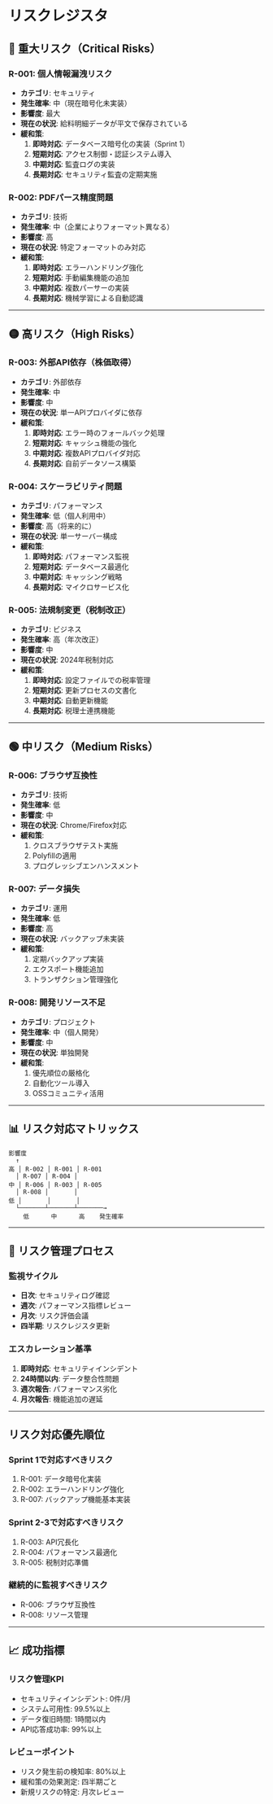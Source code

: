 # リスクレジスタ

## 🔴 重大リスク（Critical Risks）

### R-001: 個人情報漏洩リスク
- **カテゴリ**: セキュリティ
- **発生確率**: 中（現在暗号化未実装）
- **影響度**: 最大
- **現在の状況**: 給料明細データが平文で保存されている
- **緩和策**:
  1. **即時対応**: データベース暗号化の実装（Sprint 1）
  2. **短期対応**: アクセス制御・認証システム導入
  3. **中期対応**: 監査ログの実装
  4. **長期対応**: セキュリティ監査の定期実施

### R-002: PDFパース精度問題
- **カテゴリ**: 技術
- **発生確率**: 中（企業によりフォーマット異なる）
- **影響度**: 高
- **現在の状況**: 特定フォーマットのみ対応
- **緩和策**:
  1. **即時対応**: エラーハンドリング強化
  2. **短期対応**: 手動編集機能の追加
  3. **中期対応**: 複数パーサーの実装
  4. **長期対応**: 機械学習による自動認識

---

## 🟡 高リスク（High Risks）

### R-003: 外部API依存（株価取得）
- **カテゴリ**: 外部依存
- **発生確率**: 中
- **影響度**: 中
- **現在の状況**: 単一APIプロバイダに依存
- **緩和策**:
  1. **即時対応**: エラー時のフォールバック処理
  2. **短期対応**: キャッシュ機能の強化
  3. **中期対応**: 複数APIプロバイダ対応
  4. **長期対応**: 自前データソース構築

### R-004: スケーラビリティ問題
- **カテゴリ**: パフォーマンス
- **発生確率**: 低（個人利用中）
- **影響度**: 高（将来的に）
- **現在の状況**: 単一サーバー構成
- **緩和策**:
  1. **即時対応**: パフォーマンス監視
  2. **短期対応**: データベース最適化
  3. **中期対応**: キャッシング戦略
  4. **長期対応**: マイクロサービス化

### R-005: 法規制変更（税制改正）
- **カテゴリ**: ビジネス
- **発生確率**: 高（年次改正）
- **影響度**: 中
- **現在の状況**: 2024年税制対応
- **緩和策**:
  1. **即時対応**: 設定ファイルでの税率管理
  2. **短期対応**: 更新プロセスの文書化
  3. **中期対応**: 自動更新機能
  4. **長期対応**: 税理士連携機能

---

## 🟢 中リスク（Medium Risks）

### R-006: ブラウザ互換性
- **カテゴリ**: 技術
- **発生確率**: 低
- **影響度**: 中
- **現在の状況**: Chrome/Firefox対応
- **緩和策**:
  1. クロスブラウザテスト実施
  2. Polyfillの適用
  3. プログレッシブエンハンスメント

### R-007: データ損失
- **カテゴリ**: 運用
- **発生確率**: 低
- **影響度**: 高
- **現在の状況**: バックアップ未実装
- **緩和策**:
  1. 定期バックアップ実装
  2. エクスポート機能追加
  3. トランザクション管理強化

### R-008: 開発リソース不足
- **カテゴリ**: プロジェクト
- **発生確率**: 中（個人開発）
- **影響度**: 中
- **現在の状況**: 単独開発
- **緩和策**:
  1. 優先順位の厳格化
  2. 自動化ツール導入
  3. OSSコミュニティ活用

---

## 📊 リスク対応マトリックス

```
影響度
  ↑
高 │ R-002 │ R-001 │ R-001
  │ R-007 │ R-004 │
中 │ R-006 │ R-003 │ R-005
  │ R-008 │       │
低 │       │       │
  └───────┴───────┴───────→
    低      中      高    発生確率
```

---

## 🔄 リスク管理プロセス

### 監視サイクル
- **日次**: セキュリティログ確認
- **週次**: パフォーマンス指標レビュー
- **月次**: リスク評価会議
- **四半期**: リスクレジスタ更新

### エスカレーション基準
1. **即時対応**: セキュリティインシデント
2. **24時間以内**: データ整合性問題
3. **週次報告**: パフォーマンス劣化
4. **月次報告**: 機能追加の遅延

---

## リスク対応優先順位

### Sprint 1で対応すべきリスク
1. R-001: データ暗号化実装
2. R-002: エラーハンドリング強化
3. R-007: バックアップ機能基本実装

### Sprint 2-3で対応すべきリスク
1. R-003: API冗長化
2. R-004: パフォーマンス最適化
3. R-005: 税制対応準備

### 継続的に監視すべきリスク
- R-006: ブラウザ互換性
- R-008: リソース管理

---

## 📈 成功指標

### リスク管理KPI
- セキュリティインシデント: 0件/月
- システム可用性: 99.5%以上
- データ復旧時間: 1時間以内
- API応答成功率: 99%以上

### レビューポイント
- リスク発生前の検知率: 80%以上
- 緩和策の効果測定: 四半期ごと
- 新規リスクの特定: 月次レビュー